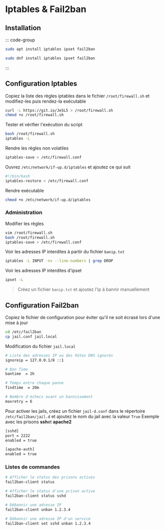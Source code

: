 # Iptables & Fail2ban

## Installation

::: code-group
```bash [Debian]
sudo apt install iptables ipset fail2ban
```
```bash [RHEL]
sudo dnf install iptables ipset fail2ban
```
:::

## Configuration Iptables

Copiez la liste des règles iptables dans le fichier `/root/firewall.sh` et modifiez-les puis rendez-la exécutable

```bash
curl -L https://git.io/JeSL5 > /root/firewall.sh
chmod +x /root/firewall.sh
```

Tester et vérifier l'exécution du script

```bash
bash /root/firewall.sh
iptables -L
```

Rendre les règles non volatiles

```bash
iptables-save > /etc/firewall.conf
```

Ouvrez `/etc/network/if-up.d/iptables` et ajoutez ce qui suit

```bash
#!/bin/bash
iptables-restore < /etc/firewall.conf
```

Rendre exécutable

```bash
chmod +x /etc/network/if-up.d/iptables
```

### Administration

Modifier les règles

```bash
vim /root/firewall.sh
bash /root/firewall.sh
iptables-save > /etc/firewall.conf
```

Voir les adresses IP interdites à partir du fichier `banip.txt`

```bash
iptables -L INPUT -nv --line-numbers | grep DROP
```

Voir les adresses IP interdites d'ipset

```bash
ipset -L
```

> Créez un fichier `banip.txt` et ajoutez l'ip à bannir manuellement

## Configuration Fail2ban

Copiez le fichier de configuration pour éviter qu'il ne soit écrasé lors d'une mise à jour

```bash
cd /etc/fail2ban
cp jail.conf jail.local
```

Modification du fichier `jail.local`

```bash
# Liste des adresses IP ou des hôtes DNS ignorés
ignoreip = 127.0.0.1/8 ::1

# Ban Time
bantime  = 2h

# Temps entre chaque panne
findtime  = 20m

# Nombre d'échecs avant un bannissement
maxretry = 6
```

Pour activer les jails, créez un fichier `jail-d.conf` dans le répertoire `/etc/fail2ban/jail.d` et ajoutez le nom du jail avec la valeur `True`
Exemple avec les prisons **ssh**et **apache2**

```bash
[sshd]
port = 2222
enabled = true

[apache-auth]
enabled = true
```

### Listes de commandes

```bash
# Afficher le status des prisons actives
fail2ban-client status

# Afficher le status d'une prison active
fail2ban-client status sshd

# Débannir une adresse IP
fail2ban-client unban 1.2.3.4

# Débannir une adresse IP d'un service
fail2ban-client set sshd unban 1.2.3.4
```
